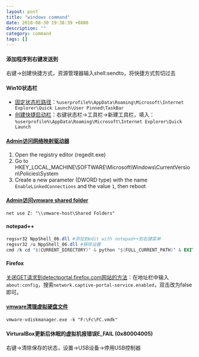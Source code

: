 ```yaml
---
layout: post
title: "windows command"
date: 2018-08-30 19:38:39 +0800
description: ""
category: command
tags: []
---
```


#### 添加程序到右键发送到

右键->创建快捷方式，资源管理器输入shell:sendto，将快捷方式剪切过去

#### Win10状态栏

- [固定状态栏路径](http://www.winwin7.com/JC/11990.html)：`%userprofile%\AppData\Roaming\Microsoft\Internet Explorer\Quick Launch\User Pinned\TaskBar`
- [创建快捷启动栏](http://www.zhuangjiba.com/bios/10345.html)：右键状态栏->工具栏->新建工具栏，填入：`%userprofile%\AppData\Roaming\Microsoft\Internet Explorer\Quick Launch`

#### [Admin访问网络映射驱动器](https://blog.csdn.net/jtujtujtu/article/details/51161178)

1. Open the registry editor (regedit.exe)
2. Go to HKEY_LOCAL_MACHINE\SOFTWARE\Microsoft\Windows\CurrentVersion\Policies\System
3. Create a new parameter (DWORD type) with the name `EnableLinkedConnections` and the value `1`, then reboot

#### [Admin访问vmware shared folder](https://superuser.com/questions/1072269/vmware-shared-folder-inaccessible-with-administrator-account)

```
net use Z: "\\vmware-host\Shared Folders"
```

#### notepad++

```powershell
regsvr32 NppShell_06.dll #添加到edit with notepad++到右键菜单
regsvr32 /u NppShell_06.dll #移除设置
cmd /k cd "$(CURRENT_DIRECTORY)" & python "$(FULL_CURRENT_PATH)" & EXIT #NppExec
```

#### Firefox

[关闭GET请求到detectportal.firefox.com网站的方法](http://www.mamicode.com/info-detail-1857740.html)：在地址栏中输入`about:config`，搜索`network.captive-portal-service.enabled`，双击改为false即可。

#### [vmware清理虚拟硬盘文件](http://blog.chinaunix.net/uid-13875633-id-4599466.html)

```
vmware-vdiskmanager.exe -k "F:\Fc\FC.vmdk"
```

#### VirturalBox更新后休眠的虚拟机报错误E_FAIL (0x80004005) 

右键->清除保存的状态，设置->USB设备->停用USB控制器